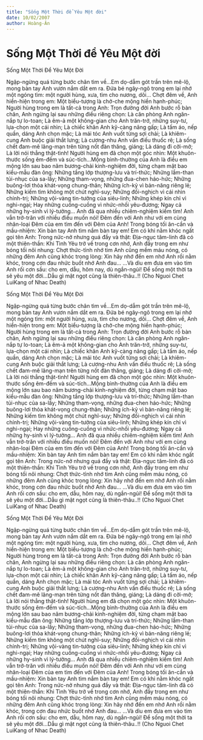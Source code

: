 ```yaml
---
title: "Sống Một Thời để Yêu Một đời"
date: 10/02/2007
author: Hoàng-Ân
---
```


# Sống Một Thời để Yêu Một đời

Sống Một Thời Để Yêu Một Đời

Ngập-ngừng quá từng bước chân tìm về...Em dọ-dẫm gót trần trên mê-lộ, mong bàn tay Anh vươn nắm dắt em ra.  Đứa bé ngây-ngô trong em lại nhớ một ngóng tìm: một người hùng, xưa, tìm cho nương, dõi...
Chợt đêm về, Anh hiển-hiện trong em:
Một biểu-tượng là chở-che mộng hiền hạnh-phúc; Người hùng trong em là tất-cả trong Anh:  Trọn đường đời Anh bước rỗ bàn chân, Anh ngừng lại sau những điều riêng chọn: Là căn phòng Anh ngăn-nắp tự lo-toan; Là êm-ả một không-gian cho Anh trăn-trở, những suy-tư, lựa-chọn một cái nhìn; Là chiếc khăn Anh kỹ-càng nâng gấp; Là tấm áo, nếp quần, dáng Anh chọn mặc; Là mái tóc Anh vuốt từng sợi chải; Là khiêm-cung Anh buộc giải thắt lưng; Là cương-nhu Anh vấn điếu thuốc rê; Là sống chết đam-mê lãng-mạn trên từng nốt đàn thăng, giáng; Là dáng đi cởi-mở; Là lời nói thẳng thật-tình!
Người hùng em đã chọn một góc nhìn:  Một khuôn-thước sống êm-đềm và súc-tích...Mộng bình-thường của Anh là điều em mộng lớn sau bao năm bương-chải kinh-nghiệm đời, từng chạm mặt bao kiểu-mẫu đàn ông:  Những tầng lớp thượng-lưu và trí-thức; Những lầm-than tủi-nhục của sa-lầy; Những tham-vọng, những đua-chen háo-hức; Những buông-lơi thỏa khát-vọng chung-thân; Những ích-kỷ vì bản-năng riêng lẻ; Những kiếm tìm không một chút nghĩ-suy; Những đối-nghịch vì cái nhìn chính-trị; Những vội-vàng tin-tưởng của siêu-linh; Những khép kín chỉ vì nghi-ngại; Hay những cuống-cuồng vì nhức-nhối yêu-đương; Ngay cả những hy-sinh vì lý-tưởng...
Anh đã qua nhiều chiêm-nghiệm kiếm tìm! 
Anh vẫn trở-trăn với nhiều điều muốn nói!
Đêm đến với Anh như với em cùng nhân-loại
Đêm của em tìm đến với Đêm của Anh!
Trong bóng tối ân-cần và mầu-nhiệm: Xin bàn tay Anh tìm nắm bàn tay em!  Em có khi nằm khóc ngất gọi tên Anh: Trong nức-nở nhưng quá đầy và thật:
Địa-ngục tâm-linh đã có một thiên-thần: Khi Tình Yêu trở về trong cơn nhớ, Anh đầy trong em như bóng tối nôi nhung: Chợt thức-tỉnh nhớ tim Anh cũng mềm máu nóng, có những đêm Anh cũng khóc trong lòng: Xin hãy nhớ đến em nhớ Anh rồi nằm khóc, trong cơn đau nhức buốt nhớ Anh đau...
...Và dìu em đưa em vào tim Anh rối cơn sầu: cho em, dẫu, hôm nay, dù ngắn-ngủi!  Để sống một thời ta sẽ yêu một đời...Dẫu gì mật ngọt cũng là thiên-thâu..!!
(Cho Nguoi Chet LuiKang of Nhac Death)

Sống Một Thời Để Yêu Một Đời

Ngập-ngừng quá từng bước chân tìm về...Em dọ-dẫm gót trần trên mê-lộ, mong bàn tay Anh vươn nắm dắt em ra.  Đứa bé ngây-ngô trong em lại nhớ một ngóng tìm: một người hùng, xưa, tìm cho nương, dõi...
Chợt đêm về, Anh hiển-hiện trong em:
Một biểu-tượng là chở-che mộng hiền hạnh-phúc; Người hùng trong em là tất-cả trong Anh:  Trọn đường đời Anh bước rỗ bàn chân, Anh ngừng lại sau những điều riêng chọn: Là căn phòng Anh ngăn-nắp tự lo-toan; Là êm-ả một không-gian cho Anh trăn-trở, những suy-tư, lựa-chọn một cái nhìn; Là chiếc khăn Anh kỹ-càng nâng gấp; Là tấm áo, nếp quần, dáng Anh chọn mặc; Là mái tóc Anh vuốt từng sợi chải; Là khiêm-cung Anh buộc giải thắt lưng; Là cương-nhu Anh vấn điếu thuốc rê; Là sống chết đam-mê lãng-mạn trên từng nốt đàn thăng, giáng; Là dáng đi cởi-mở; Là lời nói thẳng thật-tình!
Người hùng em đã chọn một góc nhìn:  Một khuôn-thước sống êm-đềm và súc-tích...Mộng bình-thường của Anh là điều em mộng lớn sau bao năm bương-chải kinh-nghiệm đời, từng chạm mặt bao kiểu-mẫu đàn ông:  Những tầng lớp thượng-lưu và trí-thức; Những lầm-than tủi-nhục của sa-lầy; Những tham-vọng, những đua-chen háo-hức; Những buông-lơi thỏa khát-vọng chung-thân; Những ích-kỷ vì bản-năng riêng lẻ; Những kiếm tìm không một chút nghĩ-suy; Những đối-nghịch vì cái nhìn chính-trị; Những vội-vàng tin-tưởng của siêu-linh; Những khép kín chỉ vì nghi-ngại; Hay những cuống-cuồng vì nhức-nhối yêu-đương; Ngay cả những hy-sinh vì lý-tưởng...
Anh đã qua nhiều chiêm-nghiệm kiếm tìm! 
Anh vẫn trở-trăn với nhiều điều muốn nói!
Đêm đến với Anh như với em cùng nhân-loại
Đêm của em tìm đến với Đêm của Anh!
Trong bóng tối ân-cần và mầu-nhiệm: Xin bàn tay Anh tìm nắm bàn tay em!  Em có khi nằm khóc ngất gọi tên Anh: Trong nức-nở nhưng quá đầy và thật:
Địa-ngục tâm-linh đã có một thiên-thần: Khi Tình Yêu trở về trong cơn nhớ, Anh đầy trong em như bóng tối nôi nhung: Chợt thức-tỉnh nhớ tim Anh cũng mềm máu nóng, có những đêm Anh cũng khóc trong lòng: Xin hãy nhớ đến em nhớ Anh rồi nằm khóc, trong cơn đau nhức buốt nhớ Anh đau...
...Và dìu em đưa em vào tim Anh rối cơn sầu: cho em, dẫu, hôm nay, dù ngắn-ngủi!  Để sống một thời ta sẽ yêu một đời...Dẫu gì mật ngọt cũng là thiên-thâu..!!
(Cho Nguoi Chet LuiKang of Nhac Death)

Sống Một Thời Để Yêu Một Đời

Ngập-ngừng quá từng bước chân tìm về...Em dọ-dẫm gót trần trên mê-lộ, mong bàn tay Anh vươn nắm dắt em ra.  Đứa bé ngây-ngô trong em lại nhớ một ngóng tìm: một người hùng, xưa, tìm cho nương, dõi...
Chợt đêm về, Anh hiển-hiện trong em:
Một biểu-tượng là chở-che mộng hiền hạnh-phúc; Người hùng trong em là tất-cả trong Anh:  Trọn đường đời Anh bước rỗ bàn chân, Anh ngừng lại sau những điều riêng chọn: Là căn phòng Anh ngăn-nắp tự lo-toan; Là êm-ả một không-gian cho Anh trăn-trở, những suy-tư, lựa-chọn một cái nhìn; Là chiếc khăn Anh kỹ-càng nâng gấp; Là tấm áo, nếp quần, dáng Anh chọn mặc; Là mái tóc Anh vuốt từng sợi chải; Là khiêm-cung Anh buộc giải thắt lưng; Là cương-nhu Anh vấn điếu thuốc rê; Là sống chết đam-mê lãng-mạn trên từng nốt đàn thăng, giáng; Là dáng đi cởi-mở; Là lời nói thẳng thật-tình!
Người hùng em đã chọn một góc nhìn:  Một khuôn-thước sống êm-đềm và súc-tích...Mộng bình-thường của Anh là điều em mộng lớn sau bao năm bương-chải kinh-nghiệm đời, từng chạm mặt bao kiểu-mẫu đàn ông:  Những tầng lớp thượng-lưu và trí-thức; Những lầm-than tủi-nhục của sa-lầy; Những tham-vọng, những đua-chen háo-hức; Những buông-lơi thỏa khát-vọng chung-thân; Những ích-kỷ vì bản-năng riêng lẻ; Những kiếm tìm không một chút nghĩ-suy; Những đối-nghịch vì cái nhìn chính-trị; Những vội-vàng tin-tưởng của siêu-linh; Những khép kín chỉ vì nghi-ngại; Hay những cuống-cuồng vì nhức-nhối yêu-đương; Ngay cả những hy-sinh vì lý-tưởng...
Anh đã qua nhiều chiêm-nghiệm kiếm tìm! 
Anh vẫn trở-trăn với nhiều điều muốn nói!
Đêm đến với Anh như với em cùng nhân-loại
Đêm của em tìm đến với Đêm của Anh!
Trong bóng tối ân-cần và mầu-nhiệm: Xin bàn tay Anh tìm nắm bàn tay em!  Em có khi nằm khóc ngất gọi tên Anh: Trong nức-nở nhưng quá đầy và thật:
Địa-ngục tâm-linh đã có một thiên-thần: Khi Tình Yêu trở về trong cơn nhớ, Anh đầy trong em như bóng tối nôi nhung: Chợt thức-tỉnh nhớ tim Anh cũng mềm máu nóng, có những đêm Anh cũng khóc trong lòng: Xin hãy nhớ đến em nhớ Anh rồi nằm khóc, trong cơn đau nhức buốt nhớ Anh đau...
...Và dìu em đưa em vào tim Anh rối cơn sầu: cho em, dẫu, hôm nay, dù ngắn-ngủi!  Để sống một thời ta sẽ yêu một đời...Dẫu gì mật ngọt cũng là thiên-thâu..!!
(Cho Nguoi Chet LuiKang of Nhac Death)
